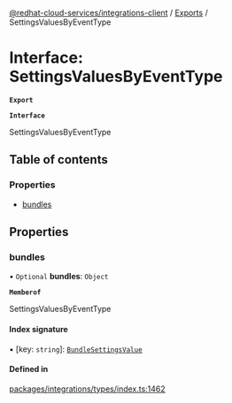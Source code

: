 [@redhat-cloud-services/integrations-client](../README.md) / [Exports](../modules.md) / SettingsValuesByEventType

# Interface: SettingsValuesByEventType

**`Export`**

**`Interface`**

SettingsValuesByEventType

## Table of contents

### Properties

- [bundles](SettingsValuesByEventType.md#bundles)

## Properties

### bundles

• `Optional` **bundles**: `Object`

**`Memberof`**

SettingsValuesByEventType

#### Index signature

▪ [key: `string`]: [`BundleSettingsValue`](BundleSettingsValue.md)

#### Defined in

[packages/integrations/types/index.ts:1462](https://github.com/RedHatInsights/javascript-clients/blob/master/packages/integrations/types/index.ts#L1462)
